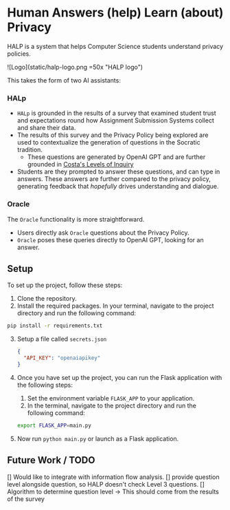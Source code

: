 # Human Answers (help) Learn (about) Privacy

HALP is a system that helps Computer Science students understand privacy policies.


![Logo](static/halp-logo.png =50x "HALP logo")


This takes the form of two AI assistants:

### HALp

- `HALp` is grounded in the results of a survey that examined student trust and expectations round how Assignment Submission Systems collect and share their data.
- The results of this survey and the Privacy Policy being explored are used to contextualize the generation of questions in the Socratic tradition.
  - These questions are generated by OpenAI GPT and are further grounded in [Costa's Levels of Inquiry](https://avidopenaccess.org/wp-content/uploads/2020/11/Costas-Levels-of-Inquiry.pdf)
- Students are they prompted to answer these questions, and can type in answers. These answers are further compared to the privacy policy, generating feedback that *hopefully* drives understanding and dialogue.

### Oracle

The `Oracle` functionality is more straightforward.

- Users directly ask `Oracle` questions about the Privacy Policy.
- `Oracle` poses these queries directly to OpenAI GPT, looking for an answer.


## Setup

To set up the project, follow these steps:

1. Clone the repository.
2. Install the required packages. In your terminal, navigate to the project directory and run the following command:

```bash
pip install -r requirements.txt
```

3. Setup a file called `secrets.json`
   ```json
   {
     "API_KEY": "openaiapikey"
   }   
   ```

4. Once you have set up the project, you can run the Flask application with the following steps:
   1. Set the environment variable `FLASK_APP` to your application. 
   2. In the terminal, navigate to the project directory and run the following command:

    ```bash
    export FLASK_APP=main.py
    ```
  1. Now run `python main.py` or launch as a Flask application.

## Future Work / TODO

[] Would like to integrate with information flow analysis.
[] provide question level alongside question, so HALP doesn't check Level 3 questions.
[] Algorithm to determine question level -> This should come from the results of the survey